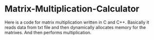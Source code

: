 # Matrix-Multiplication-Calculator
Here is a code for  matrix multiplication written in C and C++. Basically it reads data from txt file and then dynamically allocates memory for the matrixes. And then performs multiplication. 
